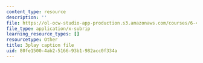 ```yaml
---
content_type: resource
description: ''
file: https://ol-ocw-studio-app-production.s3.amazonaws.com/courses/6-451-principles-of-digital-communication-ii-spring-2005/80fe15004ab2516693b1982acc0f334a_d_Mg_JnnevU.vtt
file_type: application/x-subrip
learning_resource_types: []
resourcetype: Other
title: 3play caption file
uid: 80fe1500-4ab2-5166-93b1-982acc0f334a
---
```

